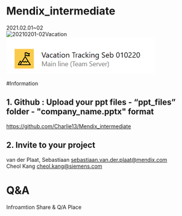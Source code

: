 # Mendix_intermediate
2021.02.01~02<br>
![20210201-02Vacation](https://github.com/Charlie13/Mendix_intermediate/blob/main/img/20210201-02Vacation.png)
![20210201-02Vacation_](img/20210201-02Vacation.png)

#Information
## 1. Github : Upload your ppt files - “ppt_files” folder - "company_name.pptx" format
https://github.com/Charlie13/Mendix_intermediate

## 2. Invite to your project
van der Plaat, Sebastiaan <sebastiaan.van.der.plaat@mendix.com><br>
Cheol Kang <cheol.kang@siemens.com>

# Q&A
Infroamtion Share & Q/A Place<br>
